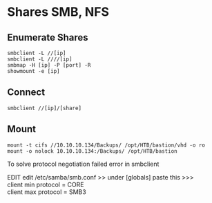 # Shares SMB, NFS

## Enumerate Shares

```
smbclient -L //[ip]
smbclient -L ////[ip]
smbmap -H [ip] -P [port] -R 
showmount -e [ip]
```

## Connect&#x20;

```
smbclient //[ip]/[share]
```

## Mount

```
mount -t cifs //10.10.10.134/Backups/ /opt/HTB/bastion/vhd -o ro
mount -o nolock 10.10.10.134:/Backups/ /opt/HTB/bastion
```

To solve protocol negotiation failed error in smbclient

EDIT edit /etc/samba/smb.conf >> under \[globals] paste this >>>\
client min protocol = CORE\
client max protocol = SMB3
